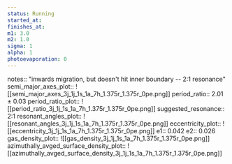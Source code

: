 ```yaml
---
status: Running
started_at:
finishes_at:
m1: 3.0
m2: 1.0
sigma: 1
alpha: 1
photoevaporation: 0
---
```


notes:: "inwards migration, but doesn't hit inner boundary -- 2:1 resonance"
semi_major_axes_plot:: ![[semi_major_axes_3j_1j_1s_1a_7h_1.375r_1.375r_0pe.png]]
period_ratio:: 2.01 ± 0.03
period_ratio_plot:: ![[period_ratio_3j_1j_1s_1a_7h_1.375r_1.375r_0pe.png]]
suggested_resonance:: 2:1
resonant_angles_plot:: ![[resonant_angles_3j_1j_1s_1a_7h_1.375r_1.375r_0pe.png]]
eccentricity_plot:: ![[eccentricity_3j_1j_1s_1a_7h_1.375r_1.375r_0pe.png]]
e1:: 0.042
e2:: 0.026
gas_density_plot:: ![[gas_density_3j_1j_1s_1a_7h_1.375r_1.375r_0pe.png]]
azimuthally_avged_surface_density_plot:: ![[azimuthally_avged_surface_density_3j_1j_1s_1a_7h_1.375r_1.375r_0pe.png]]

